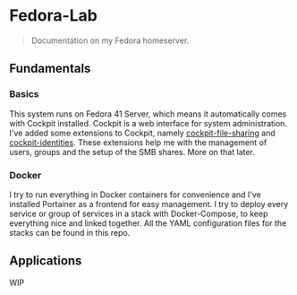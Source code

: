 # Fedora-Lab

> Documentation on my Fedora homeserver.

## Fundamentals

### Basics

This system runs on Fedora 41 Server, which means it automatically comes with Cockpit installed. Cockpit is a web interface for system administration.
I've added some extensions to Cockpit, namely [cockpit-file-sharing](https://github.com/45Drives/cockpit-file-sharing) and [cockpit-identities](https://github.com/45Drives/cockpit-identities).
These extensions help me with the management of users, groups and the setup of the SMB shares. More on that later.

### Docker

I try to run everything in Docker containers for convenience and I've installed Portainer as a frontend for easy management. I try to deploy every service or group of services in a stack with Docker-Compose, to keep everything nice and linked together. All the YAML configuration files for the stacks can be found in this repo.

## Applications

WIP
